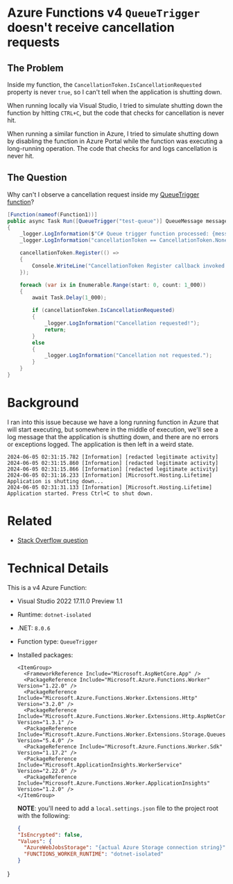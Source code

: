 # Azure Functions v4 `QueueTrigger` doesn't receive cancellation requests

## The Problem

Inside my function, the `CancellationToken.IsCancellationRequested` property is never `true`, so I can't tell when the application is shutting down.

When running locally via Visual Studio, I tried to simulate shutting down the function by hitting `CTRL+C`, but the code that checks for cancellation is never hit.

When running a similar function in Azure, I tried to simulate shutting down by disabling the function in Azure Portal while the function was executing a long-running operation. The code that checks for and logs cancellation is never hit.

## The Question

Why can't I observe a cancellation request inside my [QueueTrigger function](https://github.com/jonsagara/AzureFunctionQueueTriggerCancellationTokenTest/blob/bf25afb42ef25006145e6d7cdd9916a7ebb2bef0/src/AzureFunctionQueueTriggerCancellationTokenTest/Function1.cs#L17)?

```csharp
[Function(nameof(Function1))]
public async Task Run([QueueTrigger("test-queue")] QueueMessage message, CancellationToken cancellationToken)
{
    _logger.LogInformation($"C# Queue trigger function processed: {message.MessageText}");
    _logger.LogInformation("cancellationToken == CancellationToken.None? {IsEqual}", cancellationToken == CancellationToken.None);

    cancellationToken.Register(() =>
    {
        Console.WriteLine("CancellationToken Register callback invoked.");
    });

    foreach (var ix in Enumerable.Range(start: 0, count: 1_000))
    {
        await Task.Delay(1_000);

        if (cancellationToken.IsCancellationRequested)
        {
            _logger.LogInformation("Cancellation requested!");
            return;
        }
        else
        {
            _logger.LogInformation("Cancellation not requested.");
        }
    }
}
```

# Background

I ran into this issue because we have a long running function in Azure that will start executing, but somewhere in the middle of execution, we'll see a log message that the application is shutting down, and there are no errors or exceptions logged. The application is then left in a weird state.

```
2024-06-05 02:31:15.782 [Information] [redacted legitimate activity]
2024-06-05 02:31:15.860 [Information] [redacted legitimate activity]
2024-06-05 02:31:15.866 [Information] [redacted legitimate activity]
2024-06-05 02:31:16.233 [Information] [Microsoft.Hosting.Lifetime] Application is shutting down...
2024-06-05 02:31:31.133 [Information] [Microsoft.Hosting.Lifetime] Application started. Press Ctrl+C to shut down.
```

# Related

- [Stack Overflow question](https://stackoverflow.com/q/78578960)

# Technical Details

This is a v4 Azure Function:
- Visual Studio 2022 17.11.0 Preview 1.1
- Runtime: `dotnet-isolated`
- .NET: `8.0.6`
- Function type: `QueueTrigger`
- Installed packages:
  ```
  <ItemGroup>
	<FrameworkReference Include="Microsoft.AspNetCore.App" />
	<PackageReference Include="Microsoft.Azure.Functions.Worker" Version="1.22.0" />
	<PackageReference Include="Microsoft.Azure.Functions.Worker.Extensions.Http" Version="3.2.0" />
	<PackageReference Include="Microsoft.Azure.Functions.Worker.Extensions.Http.AspNetCore" Version="1.3.1" />
	<PackageReference Include="Microsoft.Azure.Functions.Worker.Extensions.Storage.Queues" Version="5.4.0" />
	<PackageReference Include="Microsoft.Azure.Functions.Worker.Sdk" Version="1.17.2" />
	<PackageReference Include="Microsoft.ApplicationInsights.WorkerService" Version="2.22.0" />
	<PackageReference Include="Microsoft.Azure.Functions.Worker.ApplicationInsights" Version="1.2.0" />
  </ItemGroup>
  ```

  **NOTE**: you'll need to add a `local.settings.json` file to the project root with the following:

  ```json
  {
  "IsEncrypted": false,
  "Values": {
    "AzureWebJobsStorage": "{actual Azure Storage connection string}",
    "FUNCTIONS_WORKER_RUNTIME": "dotnet-isolated"
  }
}
  ```
